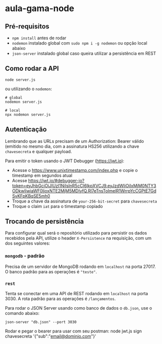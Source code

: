 # aula-gama-node

## Pré-requisitos

- `npm install` antes de rodar
- `nodemon` instalado global com `sudo npm i -g nodemon` ou opção local abaixo
- `json-server` instalado global caso queira utilizar a persistência em REST

## Como rodar a API

```shell
node server.js
``` 

ou utilizando o `nodemon`:

```shell
# global
nodemon server.js

# local
npx nodemon server.js
``` 

## Autenticação

Lembrando que as URLs precisam de um Authorization: Bearer válido (emitido no mesmo dia, com a assinatura HS256 utilizando a chave `chavesecreta` e qualquer payload.

Para emitir o token usando o JWT Debugger (https://jwt.io):
- Acesse o https://www.unixtimestamp.com/index.php e copie o timestamp em segundos atual
- Acesse https://jwt.io/#debugger-io?token=eyJhbGciOiJIUzI1NiIsInR5cCI6IkpXVCJ9.eyJzdWIiOiIxMjM0NTY3ODkwIiwiaWF0IjoxNTE2MjM5MDIyfQ.Rl7eTnsToImelR1WrrpYcCGPtE7GdSvKFpKBqSE5mh0
- Troque a chave da assinatura de `your-256-bit-secret` para `chavesecreta`
- Troque o claim `iat` para o timestamp copiado

## Trocando de persistência

Para configurar qual será o repositório utilizado para persistir os dados recebidos pela API, utilize o header `X-Persistence` na requisição, com um dos seguintes valores:

### `mongodb` - padrão

Precisa de um servidor de MongoDB rodando em `localhost` na porta 27017. O banco padrão para as operações é `"teste"`.

### `rest`

Tenta se conectar em uma API de REST rodando em `localhost` na porta 3030. A rota padrão para as operações é `/lançamentos`.

Para rodar o JSON Server usando como banco de dados o `db.json`, use o comando abaixo:

```shell
json-server "db.json" --port 3030
```



Rodar e pegar o bearer para usar com seu postman:
node jwt.js sign chavesecreta '{"sub":"email@dominio.com"}'